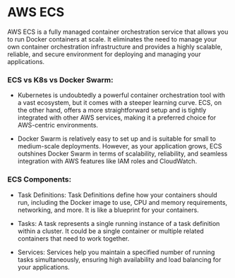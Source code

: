 # AWS ECS

AWS ECS is a fully managed container orchestration service that allows you to run Docker containers at scale. It eliminates the need to manage your own container orchestration infrastructure and provides a highly scalable, reliable, and secure environment for deploying and managing your applications.

### ECS vs K8s vs Docker Swarm:

- Kubernetes is undoubtedly a powerful container orchestration tool with a vast ecosystem, but it comes with a steeper learning curve. ECS, on the other hand, offers a more straightforward setup and is tightly integrated with other AWS services, making it a preferred choice for AWS-centric environments.

- Docker Swarm is relatively easy to set up and is suitable for small to medium-scale deployments. However, as your application grows, ECS outshines Docker Swarm in terms of scalability, reliability, and seamless integration with AWS features like IAM roles and CloudWatch.



### ECS Components:

- Task Definitions: Task Definitions define how your containers should run, including the Docker image to use, CPU and memory requirements, networking, and more. It is like a blueprint for your containers.
  
- Tasks: A task represents a single running instance of a task definition within a cluster. It could be a single container or multiple related containers that need to work together.

- Services: Services help you maintain a specified number of running tasks simultaneously, ensuring high availability and load balancing for your applications.



###
